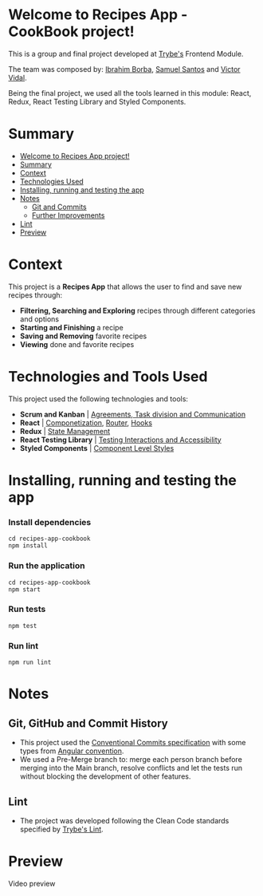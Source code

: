 # Welcome to Recipes App - CookBook project!
This is a group and final project developed at [Trybe's](https://www.betrybe.com/) Frontend Module.

The team was composed by: [Ibrahim Borba](https://github.com/ibrahimborba), [Samuel Santos](https://github.com/Thesamuel01) and [Victor Vidal](https://github.com/VictorVidal08).

Being the final project, we used all the tools learned in this module: React, Redux, React Testing Library and Styled Components.


# Summary
- [Welcome to Recipes App project!](#welcome-to-trybewallet-project!)
- [Summary](#summary)
- [Context](#context)
- [Technologies Used](#technologies-used)
- [Installing, running and testing the app](#installing-running-and-testing-the-app)
- [Notes](#technologies-used)
  - [Git and Commits](#git-and-commit)
  - [Further Improvements](#further-improvements)
- [Lint](#lint)
- [Preview](#preview)


# Context
This project is a __Recipes App__ that allows the user to find and save new recipes through:
 * __Filtering, Searching and Exploring__ recipes through different categories and options
 * __Starting and Finishing__ a recipe
 * __Saving and Removing__ favorite recipes
 * __Viewing__ done and favorite recipes


# Technologies and Tools Used
This project used the following technologies and tools:
  * __Scrum and Kanban__ | [Agreements, Task division and Communication](https://coachtakeshi.medium.com/a-pretty-good-summary-of-lean-agile-scrum-168cf123748)
  * __React__ | [Componetization](https://reactjs.org/docs/thinking-in-react.html), [Router](https://blog.pshrmn.com/simple-react-router-v4-tutorial/), [Hooks](https://reactjs.org/docs/hooks-intro.html)
  * __Redux__ | [State Management](https://blog.logrocket.com/why-use-redux-reasons-with-clear-examples-d21bffd5835/)
  * __React Testing Library__ | [Testing Interactions and Accessibility](https://testing-library.com/docs/queries/about/)
  * __Styled Components__ | [Component Level Styles](https://styled-components.com/) 


# Installing, running and testing the app
### Install dependencies
```
cd recipes-app-cookbook
npm install
```
### Run the application
```
cd recipes-app-cookbook
npm start
```
### Run tests
```
npm test
```
### Run lint
```
npm run lint
```

# Notes
## Git, GitHub and Commit History
- This project used the [Conventional Commits specification](https://www.conventionalcommits.org/en/v1.0.0/) with some types from [Angular convention](https://github.com/angular/angular/blob/22b96b9/CONTRIBUTING.md#-commit-message-guidelines).
- We used a Pre-Merge branch to: merge each person branch before merging into the Main branch, resolve conflicts and let the tests run without blocking the development of other features.
## Lint
- The project was developed following the Clean Code standards specified by [Trybe's Lint](https://github.com/betrybe/eslint-config-trybe).


# Preview
Video preview
